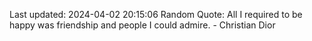 Last updated: 2024-04-02 20:15:06
Random Quote: All I required to be happy was friendship and people I could admire. - Christian Dior